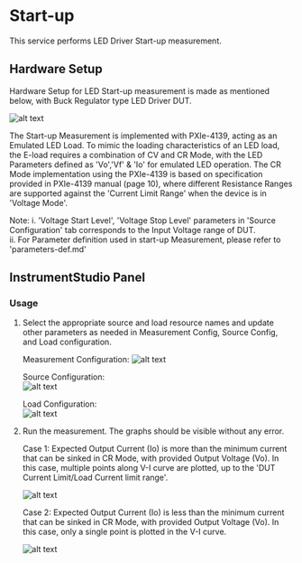 # Start-up
This service performs LED Driver Start-up measurement.

## Hardware Setup

   Hardware Setup for LED Start-up measurement is made as mentioned below, with Buck Regulator type LED Driver DUT. 
   
   ![alt text](https://github.com/NI-Measurement-Plug-Ins/pmic-labview/blob/users/bkumarng-NI/LED_Startup_Documentation/docs/measurements/meas-images/LED_Driver/LED_Startup_HWSetup.png)
   
   The Start-up Measurement is implemented with PXIe-4139, acting as an Emulated LED Load. To mimic the loading characteristics of an LED load, the E-load requires a combination of CV and CR Mode, with the LED Parameters defined as 'Vo','Vf' & 'Io' for emulated LED operation. The CR Mode implementation using the PXIe-4139 is based on specification provided in PXIe-4139 manual (page 10), where different Resistance Ranges are supported against the 'Current Limit Range' when the device is in 'Voltage Mode'.

   Note: 
         i. 'Voltage Start Level', 'Voltage Stop Level' parameters in 'Source Configuration' tab corresponds to the Input Voltage range of DUT.   
         ii. For Parameter definition used in start-up Measurement, please refer to 'parameters-def.md'   

## InstrumentStudio Panel

### Usage

1. Select the appropriate source and load resource names and update other parameters as needed in Measurement Config, Source Config, and Load configuration.

   Measurement Configuration:
   ![alt text](https://github.com/NI-Measurement-Plug-Ins/pmic-labview/blob/users/bkumarng-NI/LED_Startup_Documentation/docs/measurements/meas-images/LED_Driver/LED_Startup_MeasConfig.png)

   Source Configuration:   
   ![alt text](https://github.com/NI-Measurement-Plug-Ins/pmic-labview/blob/users/bkumarng-NI/LED_Startup_Documentation/docs/measurements/meas-images/LED_Driver/LED_Startup_SourceConfig.png)

   Load Configuration:   
   ![alt text](https://github.com/NI-Measurement-Plug-Ins/pmic-labview/blob/users/bkumarng-NI/LED_Startup_Documentation/docs/measurements/meas-images/LED_Driver/LED_Startup_LoadConfig.png)
    

2. Run the measurement. The graphs should be visible without any error.

   Case 1: Expected Output Current (Io) is more than the minimum current that can be sinked in CR Mode, with provided Output Voltage (Vo). In this case, multiple points along V-I curve are plotted, up to the 'DUT Current Limit/Load Current limit range'.
   
   ![alt text](https://github.com/NI-Measurement-Plug-Ins/pmic-labview/blob/users/bkumarng-NI/LED_Startup_Documentation/docs/measurements/meas-images/LED_Driver/LED_Startup_Io_gt_Imin.png)

   Case 2: Expected Output Current (Io) is less than the minimum current that can be sinked in CR Mode, with provided Output Voltage (Vo). In this case, only a single point is plotted in the V-I curve.
   
   ![alt text](https://github.com/NI-Measurement-Plug-Ins/pmic-labview/blob/users/bkumarng-NI/LED_Startup_Documentation/docs/measurements/meas-images/LED_Driver/LED_Startup_Io_lt_Imin.png)
   

   
